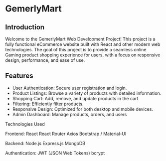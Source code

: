 # GemerlyMart

## Introduction
 
Welcome to the GemerlyMart Web Development Project! This project is a fully functional eCommerce website built with React and other modern web technologies. The goal of this project is to provide a seamless online Gaming product shopping experience for users, with a focus on responsive design, performance, and ease of use.

## Features

- User Authentication: Secure user registration and login.
- Product Listings: Browse a variety of products with detailed information.
- Shopping Cart: Add, remove, and update products in the cart
- Filtering: Efficiently filter products.
- Responsive Design: Optimized for both desktop and mobile devices.
- Admin Dashboard: Manage products, orders, and users

Technologies Used

Frontend:
React
React Router
Axios
Bootstrap / Material-UI

Backend:
Node.js
Express.js
MongoDB 

Authentication:
JWT (JSON Web Tokens)
bcrypt


